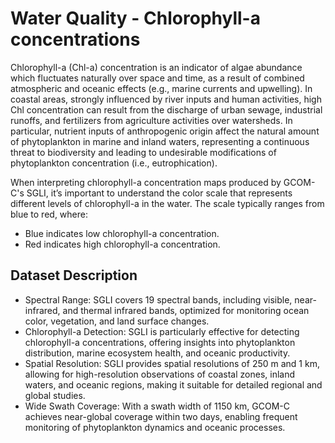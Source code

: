 # Water Quality - Chlorophyll-a concentrations
Chlorophyll-a (Chl-a) concentration is an indicator of algae abundance which fluctuates naturally over space and time, as a result of combined atmospheric and oceanic effects (e.g., marine currents and upwelling). In coastal areas, strongly influenced by river inputs and human activities, high Chl concentration can result from the discharge of urban sewage, industrial runoffs, and fertilizers from agriculture activities over watersheds. In particular, nutrient inputs of anthropogenic origin affect the natural amount of phytoplankton in marine and inland waters, representing a continuous threat to biodiversity and leading to undesirable modifications of phytoplankton concentration (i.e., eutrophication).

When interpreting chlorophyll-a concentration maps produced by GCOM-C's SGLI, it’s important to understand the color scale that represents different levels of chlorophyll-a in the water. The scale typically ranges from blue to red, where:

- Blue indicates low chlorophyll-a concentration.
- Red indicates high chlorophyll-a concentration.

## Dataset Description
- Spectral Range: SGLI covers 19 spectral bands, including visible, near-infrared, and thermal infrared bands, optimized for monitoring ocean color, vegetation, and land surface changes.
- Chlorophyll-a Detection: SGLI is particularly effective for detecting chlorophyll-a concentrations, offering insights into phytoplankton distribution, marine ecosystem health, and oceanic productivity.
- Spatial Resolution: SGLI provides spatial resolutions of 250 m and 1 km, allowing for high-resolution observations of coastal zones, inland waters, and oceanic regions, making it suitable for detailed regional and global studies.
- Wide Swath Coverage: With a swath width of 1150 km, GCOM-C achieves near-global coverage within two days, enabling frequent monitoring of phytoplankton dynamics and oceanic processes.
